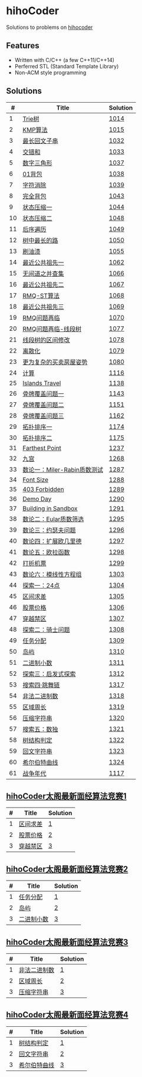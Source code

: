 # hihoCoder

Solutions to problems on [hihocoder](http://hihocoder.com/hiho)

## Features
* Written with C/C++ (a few C++11/C++14)
* Perferred STL (Standard Template Library)
* Non-ACM style programming

## Solutions
| # | Title | Solution |
|---|-------|----------|
|1|[Trie树](http://hihocoder.com/problemset/problem/1014)|[1014](solutions/1014)| 
|2|[KMP算法](http://hihocoder.com/problemset/problem/1015)|[1015](solutions/1015)| 
|3|[最长回文子串](http://hihocoder.com/problemset/problem/1032)|[1032](solutions/1032)| 
|4|[交错和](http://hihocoder.com/problemset/problem/1033)|[1033](solutions/1033)| 
|5|[数字三角形](http://hihocoder.com/problemset/problem/1037)|[1037](solutions/1037)| 
|6|[01背包](http://hihocoder.com/problemset/problem/1038)|[1038](solutions/1038)| 
|7|[字符消除](http://hihocoder.com/problemset/problem/1039)|[1039](solutions/1039)| 
|8|[完全背包](http://hihocoder.com/problemset/problem/1043)|[1043](solutions/1043)| 
|9|[状态压缩一](http://hihocoder.com/problemset/problem/1044)|[1044](solutions/1044)| 
|10|[状态压缩二](http://hihocoder.com/problemset/problem/1048)|[1048](solutions/1048)| 
|11|[后序遍历](http://hihocoder.com/problemset/problem/1049)|[1049](solutions/1049)| 
|12|[树中最长的路](http://hihocoder.com/problemset/problem/1050)|[1050](solutions/1050)| 
|13|[刷油漆](http://hihocoder.com/problemset/problem/1055)|[1055](solutions/1055)| 
|14|[最近公共祖先一](http://hihocoder.com/problemset/problem/1062)|[1062](solutions/1062)| 
|15|[无间道之并查集](http://hihocoder.com/problemset/problem/1066)|[1066](solutions/1066)| 
|16|[最近公共祖先二](http://hihocoder.com/problemset/problem/1067)|[1067](solutions/1067)| 
|17|[RMQ-ST算法](http://hihocoder.com/problemset/problem/1068)|[1068](solutions/1068)| 
|18|[最近公共祖先三](http://hihocoder.com/problemset/problem/1069)|[1069](solutions/1069)| 
|19|[RMQ问题再临](http://hihocoder.com/problemset/problem/1070)|[1070](solutions/1070)| 
|20|[RMQ问题再临-线段树](http://hihocoder.com/problemset/problem/1077)|[1077](solutions/1077)| 
|21|[线段树的区间修改](http://hihocoder.com/problemset/problem/1078)|[1078](solutions/1078)| 
|22|[离散化](http://hihocoder.com/problemset/problem/1079)|[1079](solutions/1079)| 
|23|[更为复杂的买卖房屋姿势](http://hihocoder.com/problemset/problem/1080)|[1080](solutions/1080)| 
|24|[计算](http://hihocoder.com/problemset/problem/1116)|[1116](solutions/1116)| 
|25|[Islands Travel](http://hihocoder.com/problemset/problem/1138)|[1138](solutions/1138)| 
|26|[骨牌覆盖问题一](http://hihocoder.com/problemset/problem/1143)|[1143](solutions/1143)| 
|27|[骨牌覆盖问题二](http://hihocoder.com/problemset/problem/1151)|[1151](solutions/1151)| 
|28|[骨牌覆盖问题三](http://hihocoder.com/problemset/problem/1162)|[1162](solutions/1162)| 
|29|[拓扑排序一](http://hihocoder.com/problemset/problem/1174)|[1174](solutions/1174)| 
|30|[拓扑排序二](http://hihocoder.com/problemset/problem/1175)|[1175](solutions/1175)| 
|31|[Farthest Point](http://hihocoder.com/problemset/problem/1237)|[1237](solutions/1237)| 
|32|[九宫](http://hihocoder.com/problemset/problem/1268)|[1268](solutions/1268)| 
|33|[数论一：Miler-Rabin质数测试](http://hihocoder.com/problemset/problem/1287)|[1287](solutions/1287)| 
|34|[Font Size](http://hihocoder.com/problemset/problem/1288) |[1288](solutions/1288)| 
|35|[403 Forbidden](http://hihocoder.com/problemset/problem/1289) |[1289](solutions/1289)| 
|36|[Demo Day](http://hihocoder.com/problemset/problem/1290) |[1290](solutions/1290)| 
|37|[Building in Sandbox](http://hihocoder.com/problemset/problem/1291) |[1291](solutions/1291)| 
|38|[数论二：Eular质数筛选](http://hihocoder.com/problemset/problem/1295) |[1295](solutions/1295)| 
|39|[数论三：约瑟夫问题](http://hihocoder.com/problemset/problem/1296) |[1296](solutions/1296)| 
|40|[数论四：扩展欧几里德](http://hihocoder.com/problemset/problem/1297) |[1297](solutions/1297)| 
|41|[数论五：欧拉函数](http://hihocoder.com/problemset/problem/1298) |[1298](solutions/1298)| 
|42|[打折机票](http://hihocoder.com/problemset/problem/1299) |[1299](solutions/1299)| 
|43|[数论六：模线性方程组](http://hihocoder.com/problemset/problem/1303) |[1303](solutions/1303)| 
|44|[探索一：24点](http://hihocoder.com/problemset/problem/1304) |[1304](solutions/1304)| 
|45|[区间求差](http://hihocoder.com/problemset/problem/1305) |[1305](solutions/1305)| 
|46|[股票价格](http://hihocoder.com/problemset/problem/1306) |[1306](solutions/1306)| 
|47|[穿越禁区](http://hihocoder.com/problemset/problem/1307) |[1307](solutions/1307)| 
|48|[探索二：骑士问题](http://hihocoder.com/problemset/problem/1308) |[1308](solutions/1308)| 
|49|[任务分配](http://hihocoder.com/problemset/problem/1309) |[1309](solutions/1309)| 
|50|[岛屿](http://hihocoder.com/problemset/problem/1310) |[1310](solutions/1310)| 
|51|[二进制小数](http://hihocoder.com/problemset/problem/1311) |[1311](solutions/1311)| 
|52|[探索三：启发式探索](http://hihocoder.com/problemset/problem/1312) |[1312](solutions/1312)| 
|53|[搜索四·跳舞链](http://hihocoder.com/problemset/problem/1317) |[1317](solutions/1317)| 
|54|[非法二进制数](http://hihocoder.com/problemset/problem/1318) |[1318](solutions/1318)| 
|55|[区域周长](http://hihocoder.com/problemset/problem/1319) |[1319](solutions/1319)| 
|56|[压缩字符串](http://hihocoder.com/problemset/problem/1320) |[1320](solutions/1320)| 
|57|[搜索五：数独](http://hihocoder.com/problemset/problem/1321) |[1321](solutions/1321)| 
|58|[树结构判定](http://hihocoder.com/problemset/problem/1322) |[1322](solutions/1322)| 
|59|[回文字符串](http://hihocoder.com/problemset/problem/1323) |[1323](solutions/1323)| 
|60|[希尔伯特曲线](http://hihocoder.com/problemset/problem/1324) |[1324](solutions/1324)| 
|61|[战争年代](http://hihocoder.com/problemset/problem/1117)|[1117](solutions/1117)|

## [hihoCoder太阁最新面经算法竞赛1](http://hihocoder.com/contest/hihointerview6)
| # | Title | Solution |
|---|-------|----------|
|1|[区间求差](http://hihocoder.com/problemset/problem/1305) |[1](solutions/1305)| 
|2|[股票价格](http://hihocoder.com/problemset/problem/1306) |[2](solutions/1306)| 
|3|[穿越禁区](http://hihocoder.com/problemset/problem/1307) |[3](solutions/1307)| 

## [hihoCoder太阁最新面经算法竞赛2](http://hihocoder.com/contest/hihointerview7)

| # | Title | Solution |
|---|-------|----------|
|1|[任务分配](http://hihocoder.com/problemset/problem/1309) |[1](solutions/1309)| 
|2|[岛屿](http://hihocoder.com/problemset/problem/1310) |[2](solutions/1310)| 
|3|[二进制小数](http://hihocoder.com/problemset/problem/1311) |[3](solutions/1311)| 

## [hihoCoder太阁最新面经算法竞赛3](http://hihocoder.com/contest/hihointerview8)
| # | Title | Solution |
|---|-------|----------|
|1|[非法二进制数](http://hihocoder.com/problemset/problem/1318) |[1](solutions/1318)| 
|2|[区域周长](http://hihocoder.com/problemset/problem/1319) |[2](solutions/1319)| 
|3|[压缩字符串](http://hihocoder.com/problemset/problem/1320) |[3](solutions/1320)| 

## [hihoCoder太阁最新面经算法竞赛4](http://hihocoder.com/contest/hihointerview9)
| # | Title | Solution |
|---|-------|----------|
|1|[树结构判定](http://hihocoder.com/problemset/problem/1322) |[1](solutions/1322)| 
|2|[回文字符串](http://hihocoder.com/problemset/problem/1323) |[2](solutions/1323)| 
|3|[希尔伯特曲线](http://hihocoder.com/problemset/problem/1324) |[3](solutions/1324)| 

